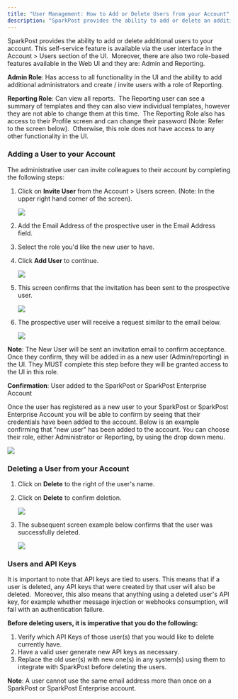 ```yaml
---
title: "User Management: How to Add or Delete Users from your Account"
description: "SparkPost provides the ability to add or delete an additional user(s) to your account. This self service feature is available via the user interface in the Account Users section of the UI Moreover there are also two role based features available in the Web..."
---
```


SparkPost provides the ability to add or delete additional users to your account. This self-service feature is available via the user interface in the Account > Users section of the UI.  Moreover, there are also two role-based features available in the Web UI and they are: Admin and Reporting.

**Admin Role**: Has access to all functionality in the UI and the ability to add additional administrators and create / invite users with a role of Reporting.

**Reporting Role**: Can view all reports.  The Reporting user can see a summary of templates and they can also view individual templates, however they are not able to change them at this time.  The Reporting Role also has access to their Profile screen and can change their password (Note: Refer to the screen below).  Otherwise, this role does not have access to any other functionality in the UI.

### Adding a User to your Account 

The administrative user can invite colleagues to their account by completing the following steps:

1. Click on **Invite User** from the Account > Users screen. (Note: In the upper right hand corner of the screen).
	
	![](media/user-management/users-page.png)

2. Add the Email Address of the prospective user in the Email Address field. 
3. Select the role you'd like the new user to have.
4. Click **Add User** to continue.
	
	![](media/user-management/add-user-form.png)

5. This screen confirms that the invitation has been sent to the prospective user.
	
	![](media/user-management/new-user-confirmation.png)

6. The prospective user will receive a request similar to the email below.

	![](media/user-management/invitation-email.png)

**Note**: The New User will be sent an invitation email to confirm acceptance. Once they confirm, they will be added in as a new user (Admin/reporting) in the UI. They MUST complete this step before they will be granted access to the UI in this role.

**Confirmation**: User added to the SparkPost or SparkPost Enterprise Account

Once the user has registered as a new user to your SparkPost or SparkPost Enterprise Account you will be able to confirm by seeing that their credentials have been added to the account. Below is an example confirming that "new user" has been added to the account. You can choose their role, either Administrator or Reporting, by using the drop down menu.

![](media/user-management/users-list.png)

### Deleting a User from your Account 

1. Click on **Delete** to the right of the user's name.

2. Click on **Delete** to confirm deletion.

	![](media/user-management/delete-user-confirmation.png)

3. The subsequent screen example below confirms that the user was successfully deleted. 

	![](media/user-management/user-deleted.png)

### Users and API Keys 

It is important to note that API keys are tied to users. This means that if a user is deleted, any API keys that were created by that user will also be deleted.  Moreover, this also means that anything using a deleted user's API key, for example whether message injection or webhooks consumption, will fail with an authentication failure.

**Before deleting users, it is imperative that you do the following:**

1. Verify which API Keys of those user(s) that you would like to delete currently have.
2. Have a valid user generate new API keys as necessary.
3. Replace the old user(s) with new one(s) in any system(s) using them to integrate with SparkPost before deleting the users.

**Note**: A user cannot use the same email address more than once on a SparkPost or SparkPost Enterprise account.
